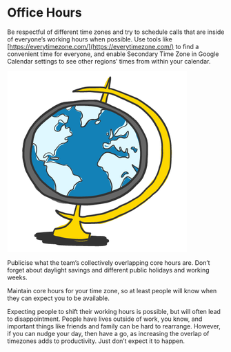 # Office Hours

Be respectful of different time zones and try to schedule calls that are inside of everyone’s working hours when possible. Use tools like [https://everytimezone.com/](https://everytimezone.com/) to find a convenient time for everyone, and enable Secondary Time Zone in Google Calendar settings to see other regions’ times from within your calendar.

![](../.gitbook/assets/globe_01.png)

Publicise what the team’s collectively overlapping core hours are. Don’t forget about daylight savings and different public holidays and working weeks.

Maintain core hours for your time zone, so at least people will know when they can expect you to be available.

Expecting people to shift their working hours is possible, but will often lead to disappointment. People have lives outside of work, you know, and important things like friends and family can be hard to rearrange. However, if you can nudge your day, then have a go, as increasing the overlap of timezones adds to productivity. Just don’t expect it to happen.

